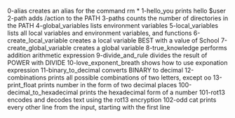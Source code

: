 0-alias creates an alias for the command rm *
1-hello_you prints hello $user
2-path adds /action to the PATH
3-paths counts the number of directories in the PATH
4-global_variables lists environment variables
5-local_variables lists all local variables and environment variables, and functions
6-create_local_variable creates a local variable BEST with a value of School
7-create_global_variable creates a global variable
8-true_knowledge performs addition arithmetic expression
9-divide_and_rule divides the result of POWER with DIVIDE
10-love_exponent_breath shows how to use exponation expression
11-binary_to_decimal converts BINARY to decimal
12-combinations prints all possible combinations of two letters, except oo
13-print_float prints number in the form of two decimal places
100-decimal_to_hexadecimal prints the hexadecimal form of a number
101-rot13 encodes and decodes text using the rot13 encryption
102-odd cat prints every other line from the input, starting with the first line
